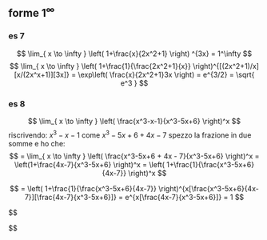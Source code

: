 ## forme $1^\infty$
### es 7
$$
\lim_{ x \to \infty } \left( 1+\frac{x}{2x^2+1} \right)
^{3x} = 1^\infty
$$
$$
\lim_{ x \to \infty } \left( 1+\frac{1}{\frac{2x^2+1}{x}} \right)^{[(2x^2+1)/x][x/(2x^x+1)][3x]} = \exp\left( \frac{x}{2x^2+1}3x \right) = e^{3/2} = \sqrt{ e^3 }
$$

### es 8
$$
\lim_{ x \to \infty } \left( \frac{x^3-x-1}{x^3-5x+6} \right)^x
$$
riscrivendo: $x^3-x-1$ come $x^3-5x+6 + 4x - 7$ spezzo la frazione in due somme e ho che:
$$
= \lim_{ x \to \infty } \left( \frac{x^3-5x+6 + 4x - 7}{x^3-5x+6} \right)^x = \left(1+\frac{4x-7}{x^3-5x+6} \right)^x  = \left( 1+\frac{1}{\frac{x^3-5x+6}{4x-7}} \right)^x
$$

$$
=  \left( 1+\frac{1}{\frac{x^3-5x+6}{4x-7}} \right)^{x[\frac{x^3-5x+6}{4x-7}][\frac{4x-7}{x^3-5x+6}]} = e^{x[\frac{4x-7}{x^3-5x+6}]} = 1
$$

$$

$$
